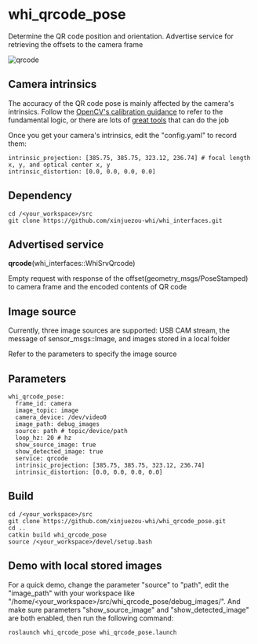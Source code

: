 # whi_qrcode_pose
Determine the QR code position and orientation. Advertise service for retrieving the offsets to the camera frame

![qrcode](https://github.com/xinjuezou-whi/whi_qrcode_pose/assets/72239958/bdfe4f2f-de9b-4512-8ce1-144df485ca33)

## Camera intrinsics
The accuracy of the QR code pose is mainly affected by the camera's intrinsics. Follow the [OpenCV's calibration guidance](https://docs.opencv.org/4.x/dc/dbb/tutorial_py_calibration.html) to refer to the fundamental logic, or there are lots of [great tools](https://github.com/natowi/CameraCalibTools?tab=readme-ov-file) that can do the job

Once you get your camera's intrinsics, edit the "config.yaml" to record them:
```
intrinsic_projection: [385.75, 385.75, 323.12, 236.74] # focal length x, y, and optical center x, y
intrinsic_distortion: [0.0, 0.0, 0.0, 0.0]
```

## Dependency
```
cd /<your_workspace>/src
git clone https://github.com/xinjuezou-whi/whi_interfaces.git
```

## Advertised service
**qrcode**(whi_interfaces::WhiSrvQrcode)

Empty request with response of the offset(geometry_msgs/PoseStamped) to camera frame and the encoded contents of QR code

## Image source
Currently, three image sources are supported: USB CAM stream, the message of sensor_msgs::Image, and images stored in a local folder

Refer to the parameters to specify the image source

## Parameters
```
whi_qrcode_pose:
  frame_id: camera
  image_topic: image
  camera_device: /dev/video0
  image_path: debug_images
  source: path # topic/device/path
  loop_hz: 20 # hz
  show_source_image: true
  show_detected_image: true
  service: qrcode
  intrinsic_projection: [385.75, 385.75, 323.12, 236.74]
  intrinsic_distortion: [0.0, 0.0, 0.0, 0.0]
```

## Build
```
cd /<your_workspace>/src
git clone https://github.com/xinjuezou-whi/whi_qrcode_pose.git
cd ..
catkin build whi_qrcode_pose
source /<your_workspace>/devel/setup.bash
```

## Demo with local stored images
For a quick demo, change the parameter "source" to "path", edit the "image_path" with your workspace like "/home/<your_workspace>/src/whi_qrcode_pose/debug_images/". And make sure parameters "show_source_image" and "show_detected_image" are both enabled, then run the following command:
```
roslaunch whi_qrcode_pose whi_qrcode_pose.launch
```
